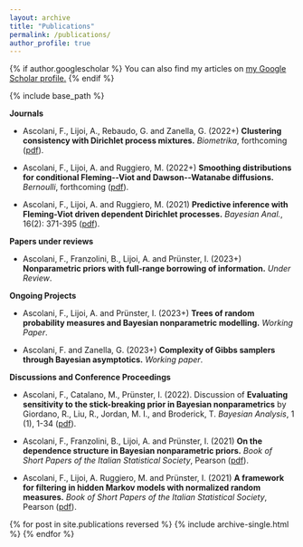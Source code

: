```yaml
---
layout: archive
title: "Publications"
permalink: /publications/
author_profile: true
---
```



{% if author.googlescholar %}
  You can also find my articles on <u><a href="{{author.googlescholar}}">my Google Scholar profile</a>.</u>
{% endif %}

{% include base_path %}


**Journals**

* Ascolani, F., Lijoi, A., Rebaudo, G. and Zanella, G. (2022+)
**Clustering consistency with Dirichlet process mixtures.**
*Biometrika*, forthcoming ([pdf](https://arxiv.org/abs/2205.12924)).

* Ascolani, F., Lijoi, A. and Ruggiero, M. (2022+)
**Smoothing distributions for conditional Fleming--Viot and Dawson--Watanabe diffusions.**
*Bernoulli*, forthcoming ([pdf](https://arxiv.org/abs/2204.12738)).

* Ascolani, F., Lijoi, A. and Ruggiero, M. (2021)
**Predictive inference with Fleming-Viot driven dependent Dirichlet processes.**
*Bayesian Anal.*, 16(2): 371-395 ([pdf](https://projecteuclid.org/journals/bayesian-analysis/advance-publication/Predictive-inference-with-FlemingViot-driven-dependent-Dirichlet-processes/10.1214/20-BA1206.full)).

**Papers under reviews**

* Ascolani, F., Franzolini, B., Lijoi, A. and Prünster, I. (2023+)
**Nonparametric priors with full-range borrowing of information.**
*Under Review*.

**Ongoing Projects**

* Ascolani, F., Lijoi, A. and Prünster, I. (2023+)
**Trees of random probability measures and Bayesian nonparametric modelling.**
*Working Paper*.

* Ascolani, F. and Zanella, G. (2023+)
**Complexity of Gibbs samplers through Bayesian asymptotics.**
*Working paper*.


**Discussions and Conference Proceedings**

* Ascolani, F., Catalano, M., Prünster, I. (2022). 
Discussion of **Evaluating sensitivity to the stick-breaking prior in Bayesian nonparametrics** by Giordano, R., Liu, R., Jordan, M.
I., and Broderick, T. 
*Bayesian Analysis*, 1 (1), 1-34 ([pdf](https://projecteuclid.org/journals/bayesian-analysis/volume--1/issue--1/Evaluating-Sensitivity-to-the-Stick-Breaking-Prior-in-Bayesian-Nonparametrics/10.1214/22-BA1309.full)).

* Ascolani, F., Franzolini, B., Lijoi, A. and Prünster, I. (2021)
**On the dependence structure in Bayesian nonparametric priors.**
*Book of Short Papers of the Italian Statistical Society*, Pearson ([pdf](https://it.pearson.com/content/dam/region-core/italy/pearson-italy/pdf/Docenti/Università/pearson-sis-book-2021-parte-2.pdf)).

* Ascolani, F., Lijoi, A. Ruggiero, M. and Prünster, I. (2021)
**A framework for filtering in hidden Markov models with normalized random measures.**
*Book of Short Papers of the Italian Statistical Society*, Pearson ([pdf](https://it.pearson.com/content/dam/region-core/italy/pearson-italy/pdf/Docenti/Università/pearson-sis-book-2021-parte-1.pdf)).

{% for post in site.publications reversed %}
  {% include archive-single.html %}
{% endfor %}
